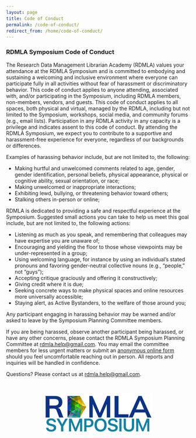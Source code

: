 ```yaml
---
layout: page
title: Code of Conduct
permalink: /code-of-conduct/
redirect_from: /home/code-of-conduct/
---
```


### RDMLA Symposium Code of Conduct
 
The Research Data Management Librarian Academy (RDMLA) values your attendance at the RDMLA Symposium and is committed to embodying and sustaining a welcoming and inclusive environment where everyone can participate fully in all activities without fear of harassment or discriminatory behavior. This code of conduct applies to anyone attending, associated with, and/or participating in the Symposium, including RDMLA members, non-members, vendors, and guests. This code of conduct applies to all spaces, both physical and virtual, managed by the RDMLA, including but not limited to the Symposium, workshops, social media, and community forums (e.g., email lists). Participation in any RDMLA activity in any capacity is a privilege and indicates assent to this code of conduct. By attending the RDMLA Symposium, we expect you to contribute to a supportive and harassment-free experience for everyone, regardless of our backgrounds or differences.
 
Examples of harassing behavior include, but are not limited to, the following:
* Making hurtful and unwelcomed comments related to age, gender, gender identification, personal beliefs, physical appearance, physical or cognitive ability, sexual orientation, or race;
* Making unwelcomed or inappropriate interactions;
* Exhibiting lewd, bullying, or threatening behavior toward others;
* Stalking others in-person or online;
 
RDMLA is dedicated to providing a safe and respectful experience at the Symposium. Suggested small actions you can take to help us meet this goal include, but are not limited to, the following actions:
* Listening as much as you speak, and remembering that colleagues may have expertise you are unaware of;
* Encouraging and yielding the floor to those whose viewpoints may be under-represented in a group;
* Using welcoming language, for instance by using an individual’s stated pronouns and favoring gender-neutral collective nouns (e.g., “people,” not “guys”);
* Accepting critique graciously and offering it constructively;
* Giving credit where it is due;
* Seeking concrete ways to make physical spaces and online resources more universally accessible;
* Staying alert, as Active Bystanders, to the welfare of those around you;
 
Any participant engaging in harassing behavior may be warned and/or asked to leave by the Symposium Planning Committee members.
 
If you are being harassed, observe another participant being harassed, or have any other concerns, please contact the RDMLA Symposium Planning Committee at rdmla.help@gmail.com. You may email the committee members for less urgent matters or submit an <a href="https://hms.az1.qualtrics.com/jfe/form/SV_cMbBUDWwiiEsnAO" target="_blank">anonymous online form</a> should you feel uncomfortable reaching out in person. All reports and inquiries will be handled in confidence.
 
Questions? Please contact us at rdmla.help@gmail.com.


<br>

<p align="center"><img src="/images/logos/rdmlasymposium_logo_300px.png" alt="RDMLA Symposium Logo"></p>
